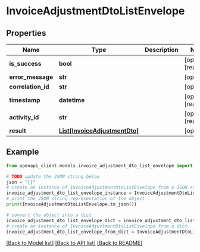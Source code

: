 # InvoiceAdjustmentDtoListEnvelope


## Properties

Name | Type | Description | Notes
------------ | ------------- | ------------- | -------------
**is_success** | **bool** |  | [optional] [readonly] 
**error_message** | **str** |  | [optional] 
**correlation_id** | **str** |  | [optional] 
**timestamp** | **datetime** |  | [optional] [readonly] 
**activity_id** | **str** |  | [optional] [readonly] 
**result** | [**List[InvoiceAdjustmentDto]**](InvoiceAdjustmentDto.md) |  | [optional] 

## Example

```python
from openapi_client.models.invoice_adjustment_dto_list_envelope import InvoiceAdjustmentDtoListEnvelope

# TODO update the JSON string below
json = "{}"
# create an instance of InvoiceAdjustmentDtoListEnvelope from a JSON string
invoice_adjustment_dto_list_envelope_instance = InvoiceAdjustmentDtoListEnvelope.from_json(json)
# print the JSON string representation of the object
print(InvoiceAdjustmentDtoListEnvelope.to_json())

# convert the object into a dict
invoice_adjustment_dto_list_envelope_dict = invoice_adjustment_dto_list_envelope_instance.to_dict()
# create an instance of InvoiceAdjustmentDtoListEnvelope from a dict
invoice_adjustment_dto_list_envelope_from_dict = InvoiceAdjustmentDtoListEnvelope.from_dict(invoice_adjustment_dto_list_envelope_dict)
```
[[Back to Model list]](../README.md#documentation-for-models) [[Back to API list]](../README.md#documentation-for-api-endpoints) [[Back to README]](../README.md)


